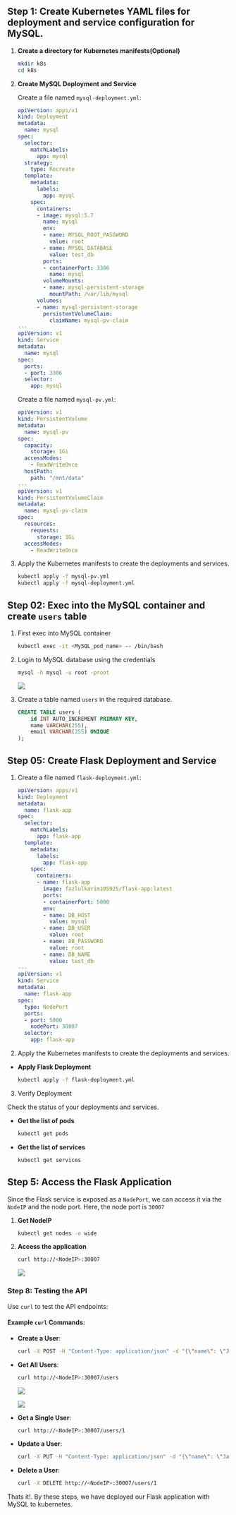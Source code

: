 
## Step 1: Create Kubernetes YAML files for deployment and service configuration for MySQL.

1. **Create a directory for Kubernetes manifests(Optional)**
   ```bash
   mkdir k8s
   cd k8s
   ```

2. **Create MySQL Deployment and Service**

   Create a file named `mysql-deployment.yml`:
   ```yaml
   apiVersion: apps/v1
   kind: Deployment
   metadata:
     name: mysql
   spec:
     selector:
       matchLabels:
         app: mysql
     strategy:
       type: Recreate
     template:
       metadata:
         labels:
           app: mysql
       spec:
         containers:
         - image: mysql:5.7
           name: mysql
           env:
           - name: MYSQL_ROOT_PASSWORD
             value: root
           - name: MYSQL_DATABASE
             value: test_db
           ports:
           - containerPort: 3306
             name: mysql
           volumeMounts:
           - name: mysql-persistent-storage
             mountPath: /var/lib/mysql
         volumes:
         - name: mysql-persistent-storage
           persistentVolumeClaim:
             claimName: mysql-pv-claim
   ---
   apiVersion: v1
   kind: Service
   metadata:
     name: mysql
   spec:
     ports:
     - port: 3306
     selector:
       app: mysql
   ```

   Create a file named `mysql-pv.yml`:
   ```yaml
   apiVersion: v1
   kind: PersistentVolume
   metadata:
     name: mysql-pv
   spec:
     capacity:
       storage: 1Gi
     accessModes:
       - ReadWriteOnce
     hostPath:
       path: "/mnt/data"
   ---
   apiVersion: v1
   kind: PersistentVolumeClaim
   metadata:
     name: mysql-pv-claim
   spec:
     resources:
       requests:
         storage: 1Gi
     accessModes:
       - ReadWriteOnce
   ```

3. Apply the Kubernetes manifests to create the deployments and services.

    ```bash
    kubectl apply -f mysql-pv.yml
    kubectl apply -f mysql-deployment.yml
    ```

## Step 02: Exec into the MySQL container and create `users` table

1. First exec into MySQL container

    ```bash
    kubectl exec -it <MySQL_pod_name> -- /bin/bash
    ```
2. Login to MySQL database using the credentials

    ```bash
    mysql -h mysql -u root -proot
    ```
    ![](./image/2.png)

3. Create a table named `users` in the required database.

    ```sql
    CREATE TABLE users (
        id INT AUTO_INCREMENT PRIMARY KEY,
        name VARCHAR(255),
        email VARCHAR(255) UNIQUE
    );
    ```

## Step 05: Create Flask Deployment and Service

1. Create a file named `flask-deployment.yml`:

    ```yaml
    apiVersion: apps/v1
    kind: Deployment
    metadata:
      name: flask-app
    spec:
      selector:
        matchLabels:
          app: flask-app
      template:
        metadata:
          labels:
            app: flask-app
        spec:
          containers:
          - name: flask-app
            image: fazlulkarim105925/flask-app:latest
            ports:
            - containerPort: 5000
            env:
            - name: DB_HOST
              value: mysql
            - name: DB_USER
              value: root
            - name: DB_PASSWORD
              value: root
            - name: DB_NAME
              value: test_db
    ---
    apiVersion: v1
    kind: Service
    metadata:
      name: flask-app
    spec:
      type: NodePort
      ports:
      - port: 5000
        nodePort: 30007
      selector:
        app: flask-app
    ```

2. Apply the Kubernetes manifests to create the deployments and services.

- **Apply Flask Deployment**
   ```bash
   kubectl apply -f flask-deployment.yml
   ```

3. Verify Deployment

Check the status of your deployments and services.

- **Get the list of pods**
   ```bash
   kubectl get pods
   ```

- **Get the list of services**
   ```bash
   kubectl get services
   ```

## Step 5: Access the Flask Application

Since the Flask service is exposed as a `NodePort`, we can access it via the `NodeIP` and the node port. Here, the node port is `30007`

1. **Get NodeIP**
   ```bash
   kubectl get nodes -o wide
   ```

2. **Access the application**
   ```bash
   curl http://<NodeIP>:30007
   ```
   ![](./image/3.png)

### Step 8: Testing the API

Use `curl` to test the API endpoints:

#### Example `curl` Commands:

- **Create a User**:
  ```bash
  curl -X POST -H "Content-Type: application/json" -d "{\"name\": \"John Doe\", \"email\": \"john@example.com\"}" http://<NodeIP>:30007/users
  ```

- **Get All Users**:
  ```bash
  curl http://<NodeIP>:30007/users
  ```

  ![](./image/4.png)

  ![](./image/5.png)

- **Get a Single User**:
  ```bash
  curl http://<NodeIP>:30007/users/1
  ```

- **Update a User**:
  ```bash
  curl -X PUT -H "Content-Type: application/json" -d "{\"name\": \"Jane Doe\", \"email\": \"jane@example.com\"}" http://<NodeIP>:30007/users/1
  ```

- **Delete a User**:
  ```bash
  curl -X DELETE http://<NodeIP>:30007/users/1
  ```

Thats it!. By these steps, we have deployed our Flask application with MySQL to kubernetes.